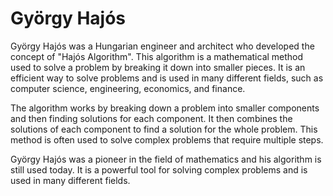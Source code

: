 # György Hajós

György Hajós was a Hungarian engineer and architect who developed the concept of "Hajós Algorithm". This algorithm is a mathematical method used to solve a problem by breaking it down into smaller pieces. It is an efficient way to solve problems and is used in many different fields, such as computer science, engineering, economics, and finance.

The algorithm works by breaking down a problem into smaller components and then finding solutions for each component. It then combines the solutions of each component to find a solution for the whole problem. This method is often used to solve complex problems that require multiple steps.

György Hajós was a pioneer in the field of mathematics and his algorithm is still used today. It is a powerful tool for solving complex problems and is used in many different fields.
